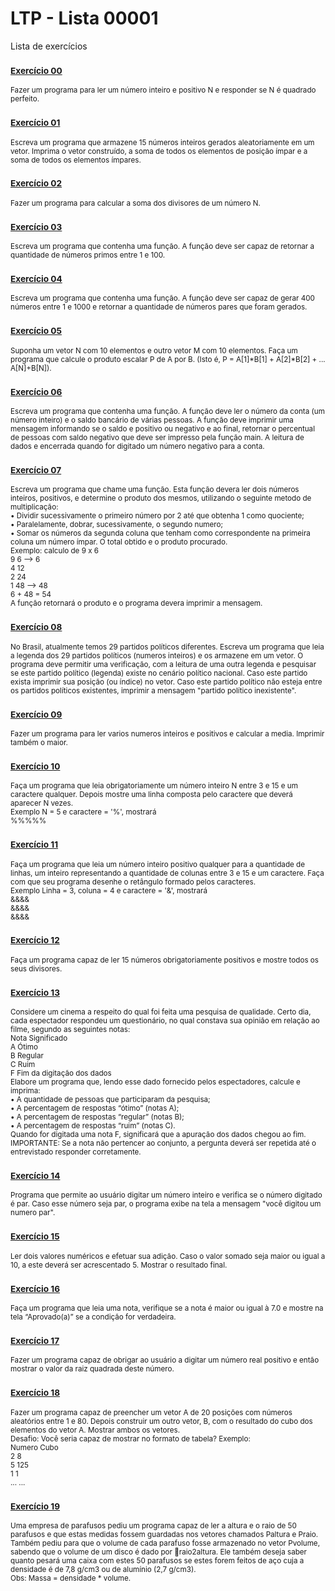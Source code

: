 # LTP - Lista 00001
Lista de exercícios

### <sub>[Exercício 00](https://github.com/albertocerqueira/logica-tecnica-programacao/blob/master/src/br/com/logica/tecnicas/programacao/exercicios00001/Exercicicio00.java "Exercício 00")<sub>
<sub>Fazer um programa para ler um número inteiro e positivo N e responder se N é quadrado perfeito.</sub>

### <sub>[Exercício 01](https://github.com/albertocerqueira/logica-tecnica-programacao/blob/master/src/br/com/logica/tecnicas/programacao/exercicios00001/Exercicicio01.java "Exercício 01")<sub>  
<sub>Escreva um programa que armazene 15 números inteiros gerados aleatoriamente em um vetor. Imprima o vetor construído, a soma de todos os elementos de posição ímpar e a soma de todos os elementos ímpares.</sub>  
	 
### <sub>[Exercício 02](https://github.com/albertocerqueira/logica-tecnica-programacao/blob/master/src/br/com/logica/tecnicas/programacao/exercicios00001/Exercicicio02.java "Exercício 02")<sub>  
<sub>Fazer um programa para calcular a soma dos divisores de um número N.</sub>  
	 
### <sub>[Exercício 03](https://github.com/albertocerqueira/logica-tecnica-programacao/blob/master/src/br/com/logica/tecnicas/programacao/exercicios00001/Exercicicio03.java "Exercício 03")<sub>
<sub>Escreva um programa que contenha uma função. A função deve ser capaz de retornar a quantidade de números primos entre 1 e 100.</sub>  
	 
### <sub>[Exercício 04](https://github.com/albertocerqueira/logica-tecnica-programacao/blob/master/src/br/com/logica/tecnicas/programacao/exercicios00001/Exercicicio04.java "Exercício 04")<sub>
<sub>Escreva um programa que contenha uma função. A função deve ser capaz de gerar 400 números entre 1 e 1000 e retornar a quantidade de números pares que foram gerados.</sub>  
	 
### <sub>[Exercício 05](https://github.com/albertocerqueira/logica-tecnica-programacao/blob/master/src/br/com/logica/tecnicas/programacao/exercicios00001/Exercicicio05.java "Exercício 05")<sub>
<sub>Suponha um vetor N com 10 elementos e outro vetor M com 10 elementos. Faça um programa que calcule o produto escalar P de A por B. (Isto é, P = A[1]*B[1] + A[2]*B[2] + ... A[N]+B[N]).</sub>  

### <sub>[Exercício 06](https://github.com/albertocerqueira/logica-tecnica-programacao/blob/master/src/br/com/logica/tecnicas/programacao/exercicios00001/Exercicicio06.java "Exercício 06")<sub>
<sub>Escreva um programa que contenha uma função. A função deve ler o número da conta (um número inteiro) e o saldo bancário de várias pessoas. A função deve imprimir uma mensagem informando se o saldo e positivo ou negativo e ao final, retornar o percentual de pessoas com saldo negativo que deve ser impresso pela função main. A leitura de dados e encerrada quando for digitado um número negativo para a conta.</sub>  

### <sub>[Exercício 07](https://github.com/albertocerqueira/logica-tecnica-programacao/blob/master/src/br/com/logica/tecnicas/programacao/exercicios00001/Exercicicio07.java "Exercício 07")<sub>
<sub>Escreva um programa que chame uma função. Esta função devera ler dois números inteiros, positivos, e determine o produto dos mesmos, utilizando o seguinte metodo de multiplicação:  
•	Dividir sucessivamente o primeiro número por 2 até que obtenha 1 como quociente;  
•	Paralelamente, dobrar, sucessivamente, o segundo numero;  
•	Somar os números da segunda coluna que tenham como correspondente na primeira coluna um número ímpar. O total obtido e o produto procurado.  
Exemplo: calculo de 9 x 6  
9 	6  --> 6  
4 	12  
2 	24  
1  	48 --> 48  
6 + 48 = 54  
A função retornará o produto e o programa devera imprimir a mensagem.</sub>

### <sub>[Exercício 08](https://github.com/albertocerqueira/logica-tecnica-programacao/blob/master/src/br/com/logica/tecnicas/programacao/exercicios00001/Exercicicio08.java "Exercício 08")<sub>
<sub>No Brasil, atualmente temos 29 partidos políticos diferentes. Escreva um programa que leia a legenda dos 29 partidos políticos (numeros inteiros) e os armazene em um vetor. O programa deve permitir uma verificação, com a leitura de uma outra legenda e pesquisar se este partido político (legenda) existe no cenário político nacional. Caso este partido exista imprimir sua posição (ou índice) no vetor. Caso este partido político não esteja entre os partidos políticos existentes, imprimir a mensagem "partido político inexistente".</sub>  

### <sub>[Exercício 09](https://github.com/albertocerqueira/logica-tecnica-programacao/blob/master/src/br/com/logica/tecnicas/programacao/exercicios00001/Exercicicio09.java "Exercício 09")<sub>
<sub>Fazer um programa para ler varios numeros inteiros e positivos e calcular a media. Imprimir também o maior.</sub>  

### <sub>[Exercício 10](https://github.com/albertocerqueira/logica-tecnica-programacao/blob/master/src/br/com/logica/tecnicas/programacao/exercicios00001/Exercicicio10.java "Exercício 10")<sub>
<sub>Faça um programa que leia obrigatoriamente um número inteiro N entre 3 e 15 e um caractere qualquer. Depois mostre uma linha composta pelo caractere que deverá aparecer N vezes.  
Exemplo N = 5 e caractere = '%', mostrará  
%%%%%</sub>

### <sub>[Exercício 11](https://github.com/albertocerqueira/logica-tecnica-programacao/blob/master/src/br/com/logica/tecnicas/programacao/exercicios00001/Exercicicio11.java "Exercício 11")<sub>
<sub>Faça um programa que leia um número inteiro positivo qualquer para a quantidade de linhas, um inteiro representando a quantidade de colunas entre 3 e 15 e um caractere. Faça com que seu programa desenhe o retângulo formado pelos caracteres.  
Exemplo Linha = 3, coluna = 4 e caractere = '&', mostrará  
&&&&  
&&&&  
&&&&</sub>

### <sub>[Exercício 12](https://github.com/albertocerqueira/logica-tecnica-programacao/blob/master/src/br/com/logica/tecnicas/programacao/exercicios00001/Exercicicio12.java "Exercício 12")<sub>
<sub>Faça um programa capaz de ler 15 números obrigatoriamente positivos e mostre todos os seus divisores.</sub>

### <sub>[Exercício 13](https://github.com/albertocerqueira/logica-tecnica-programacao/blob/master/src/br/com/logica/tecnicas/programacao/exercicios00001/Exercicicio13.java "Exercício 13")<sub>
<sub>Considere um cinema a respeito do qual foi feita uma pesquisa de qualidade. Certo dia, cada espectador respondeu um questionário, no qual constava sua opinião em relação ao filme, segundo as seguintes notas:  
Nota	Significado  
A		Ótimo  
B		Regular  
C		Ruim  
F		Fim da digitação dos dados  
Elabore um programa que, lendo esse dado fornecido pelos espectadores, calcule e imprima:  
•	A quantidade de pessoas que participaram da pesquisa;  
•	A percentagem de respostas “ótimo” (notas A);  
•	A percentagem de respostas “regular” (notas B);  
•	A percentagem de respostas “ruim” (notas C).  
Quando for digitada uma nota F, significará que a apuração dos dados chegou ao fim.  
IMPORTANTE: Se a nota não pertencer ao conjunto, a pergunta deverá ser repetida até o entrevistado responder corretamente.</sub>

### <sub>[Exercício 14](https://github.com/albertocerqueira/logica-tecnica-programacao/blob/master/src/br/com/logica/tecnicas/programacao/exercicios00001/Exercicicio14.java "Exercício 14")<sub>
<sub>Programa que permite ao usuário digitar um número inteiro e verifica se o número digitado é par. Caso esse número seja par, o programa exibe na tela a mensagem "você digitou um numero par".</sub>

### <sub>[Exercício 15](https://github.com/albertocerqueira/logica-tecnica-programacao/blob/master/src/br/com/logica/tecnicas/programacao/exercicios00001/Exercicicio15.java "Exercício 15")<sub>
<sub>Ler dois valores numéricos e efetuar sua adição. Caso o valor somado seja maior ou igual a 10, a este deverá ser acrescentado 5. Mostrar o resultado final.</sub>

### <sub>[Exercício 16](https://github.com/albertocerqueira/logica-tecnica-programacao/blob/master/src/br/com/logica/tecnicas/programacao/exercicios00001/Exercicicio16.java "Exercício 16")<sub>
<sub>Faça um programa que leia uma nota, verifique se a nota é maior ou igual à 7.0 e mostre na tela “Aprovado(a)” se a condição for verdadeira.</sub>

### <sub>[Exercício 17](https://github.com/albertocerqueira/logica-tecnica-programacao/blob/master/src/br/com/logica/tecnicas/programacao/exercicios00001/Exercicicio17.java "Exercício 17")<sub>
<sub>Fazer um programa capaz de obrigar ao usuário a digitar um número real positivo e então mostrar o valor da raiz quadrada deste número.</sub>

### <sub>[Exercício 18](https://github.com/albertocerqueira/logica-tecnica-programacao/blob/master/src/br/com/logica/tecnicas/programacao/exercicios00001/Exercicicio18.java "Exercício 18")<sub>
<sub>Fazer um programa capaz de preencher um vetor  A de 20 posições com números aleatórios entre 1 e 80. Depois construir um outro vetor, B,  com o resultado do cubo dos elementos do vetor A. Mostrar ambos os vetores.  
Desafio: Você seria capaz de mostrar no formato de tabela? Exemplo:  
Numero	Cubo  
2		8  
5		125  
1		1  
... 	...  
</sub>

### <sub>[Exercício 19](https://github.com/albertocerqueira/logica-tecnica-programacao/blob/master/src/br/com/logica/tecnicas/programacao/exercicios00001/Exercicicio19.java "Exercício 19")<sub>
<sub>Uma empresa de parafusos pediu um programa capaz de ler a altura e o raio de 50 parafusos e que estas medidas fossem guardadas nos vetores chamados Paltura e Praio. Também pediu para que o volume de cada parafuso fosse armazenado no vetor Pvolume, sabendo que o volume de um disco é dado por  raio2altura.  Ele também deseja saber quanto pesará uma caixa com estes 50 parafusos se estes forem feitos de aço cuja a densidade é de 7,8 g/cm3 ou de alumínio (2,7 g/cm3).  
Obs: Massa = densidade * volume.</sub>
